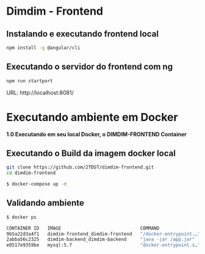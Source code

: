 # Dimdim - Frontend

## Instalando e executando frontend local

```sh
npm install -g @angular/cli
```

## Executando o servidor do frontend com ng

```sh
npm run startport
```

URL: http://localhost:8081/

# Executando ambiente em Docker

**1.0 Executando em seu local Docker, o DIMDIM-FRONTEND Container**

## Executando o Build da imagem docker local

```bash
git clone https://github.com/2TDST/dimdim-frontend.git
cd dimdim-frontend
```

```bash
$ docker-compose up -d
```

## Validando ambiente

```bash
$ docker ps

CONTAINER ID   IMAGE                             COMMAND                  CREATED              STATUS              PORTS                                                  NAMES
9b5a22d3a4f1   dimdim-frontend_dimdim-frontend   "/docker-entrypoint.…"   5 seconds ago        Up 3 seconds        0.0.0.0:8081->80/tcp, :::8081->80/tcp                  dimdim-frontend_dimdim-frontend_1
2abba56c2325   dimdim-backend_dimdim-backend     "java -jar /app.jar"     About a minute ago   Up About a minute   0.0.0.0:8080->8080/tcp, :::8080->8080/tcp              dimdim-backend_dimdim-backend_1
e0517e9359be   mysql:5.7                         "docker-entrypoint.s…"   About a minute ago   Up About a minute   0.0.0.0:3306->3306/tcp, :::3306->3306/tcp, 33060/tcp   dimdim-backend_mysqldb_1
```
